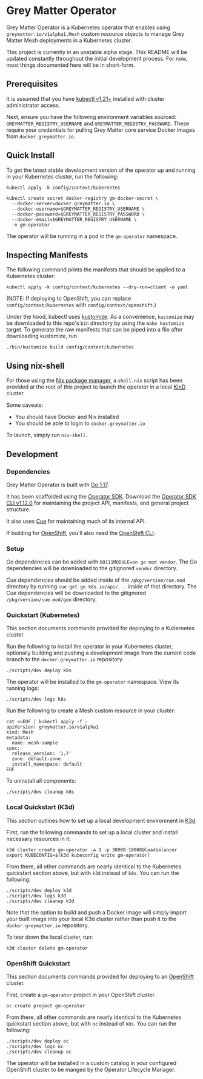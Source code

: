 # Grey Matter Operator

Grey Matter Operator is a Kubernetes operator that enables using `greymatter.io/v1alpha1.Mesh`
custom resource objects to manage Grey Matter Mesh deployments in a Kubernetes cluster.

This project is currently in an unstable alpha stage. This README will be updated constantly
throughout the initial development process. For now, most things documented here will be in
short-form.

## Prerequisites

It is assumed that you have [kubectl v1.21+](https://kubernetes.io/docs/tasks/tools/) installed with cluster administrator access.

Next, ensure you have the following environment variables sourced: `GREYMATTER_REGISTRY_USERNAME` and
`GREYMATTER_REGISTRY_PASSWORD`. These require your credentials for pulling Grey Matter core service
Docker images from `docker.greymatter.io`.

## Quick Install

To get the latest stable development version of the operator up and running in your Kubernetes
cluster, run the following:

```
kubectl apply -k config/context/kubernetes

kubectl create secret docker-registry gm-docker-secret \
  --docker-server=docker.greymatter.io \
  --docker-username=$GREYMATTER_REGISTRY_USERNAME \
  --docker-password=$GREYMATTER_REGISTRY_PASSWORD \
  --docker-email=$GREYMATTER_REGISTRY_USERNAME \
  -n gm-operator
```

The operator will be running in a pod in the `gm-operator` namespace.

## Inspecting Manifests

The following command prints the manifests that should be applied to a Kubernetes cluster:

```
kubectl apply -k config/context/kubernetes --dry-run=client -o yaml
```

(NOTE: If deploying to OpenShift, you can replace `config/context/kubernetes` with
`config/context/openshift`.)

Under the hood, kubectl uses [kustomize](https://kustomize.io). As a convenience, `kustomize` may be
downloaded to this repo's `bin` directory by using the `make kustomize` target. To generate the raw
manifests that can be piped into a file after downloading kustomize, run

```
./bin/kustomize build config/context/kubernetes
```

## Using nix-shell

For those using the [Nix package manager](https://nixos.org/download.html), a `shell.nix` script has
been provided at the root of this project to launch the operator in a local
[KinD](https://kind.sigs.k8s.io/) cluster.

Some caveats:
* You should have Docker and Nix installed
* You should be able to login to `docker.greymatter.io`

To launch, simply run `nix-shell`.


## Development

### Dependencies

Grey Matter Operator is built with [Go 1.17](https://golang.org/dl/).

It has been scaffolded using the [Operator SDK](https://sdk.operatorframework.io). Download the
[Operator SDK CLI v1.12.0](https://sdk.operatorframework.io/docs/installation/) for maintaining the
project API, manifests, and general project structure.

It also uses [Cue](https://cuelang.org/docs/install/) for maintaining much of its internal API.

If building for
[OpenShift](https://www.redhat.com/en/technologies/cloud-computing/openshift/container-platform),
you'll also need the [OpenShift
CLI](https://mirror.openshift.com/pub/openshift-v4/x86_64/clients/ocp/).

### Setup

Go dependencies can be added with `GO111MODULE=on go mod vendor`. The Go dependencies will be
downloaded to the gitignored `vendor` directory.

Cue dependencies should be added inside of the `/pkg/version/cue.mod` directory by running `cue get
go k8s.io/api/...` inside of that directory. The Cue dependencies will be downloaded to the
gitignored `/pkg/version/cue.mod/gen` directory.

### Quickstart (Kubernetes)

This section documents commands provided for deploying to a Kubernetes cluster.

Run the following to install the operator in your Kubernetes cluster, optionally building and
pushing a development image from the current code branch to the `docker.greymatter.io` repository.

```
./scripts/dev deploy k8s
```

The operator will be installed to the `gm-operator` namespace. View its running logs:

```
./scripts/dev logs k8s
```

Run the following to create a Mesh custom resource in your cluster:

```
cat <<EOF | kubectl apply -f -
apiVersion: greymatter.io/v1alpha1
kind: Mesh
metadata:
  name: mesh-sample
spec:
  release_version: '1.7'
  zone: default-zone
  install_namespace: default
EOF
```

To uninstall all components:

```
./scripts/dev cleanup k8s
```


### Local Quickstart (K3d)

This section outlines how to set up a local development environment in [K3d](https://k3d.io).

First, run the following commands to set up a local cluster and install necessary resources in it:

```
k3d cluster create gm-operator -a 1 -p 30000:10808@loadbalancer
export KUBECONFIG=$(k3d kubeconfig write gm-operator)
```

From there, all other commands are nearly identical to the Kubernetes quickstart section above, but
with `k3d` instead of `k8s`. You can run the following:

```
./scripts/dev deploy k3d
./scripts/dev logs k3d
./scripts/dev cleanup k3d
```

Note that the option to build and push a Docker image will simply import your built image into your
local K3d cluster rather than push it to the `docker.greymatter.io` repository.

To tear down the local cluster, run:

```
k3d cluster delete gm-operator
```

### OpenShift Quickstart

This section documents commands provided for deploying to an
[OpenShift](https://www.redhat.com/en/technologies/cloud-computing/openshift/container-platform)
cluster.

First, create a `gm-operator` project in your OpenShift cluster.

```
oc create project gm-operator
```

From there, all other commands are nearly identical to the Kubernetes quickstart section above, but
with `oc` instead of `k8s`. You can run the following:

```
./scripts/dev deploy oc
./scripts/dev logs oc
./scripts/dev cleanup oc
```

The operator will be installed in a custom catalog in your configured OpenShift cluster to be manged
by the Operator Lifecycle Manager.

